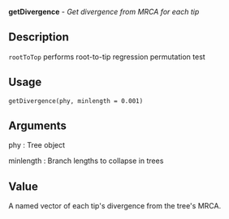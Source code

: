 **getDivergence** - *Get divergence from MRCA for each tip*

Description
--------------------

`rootToTop` performs root-to-tip regression permutation test


Usage
--------------------
```
getDivergence(phy, minlength = 0.001)
```

Arguments
-------------------

phy
:   Tree object

minlength
:   Branch lengths to collapse in trees




Value
-------------------

A named vector of each tip's divergence from the tree's MRCA.









